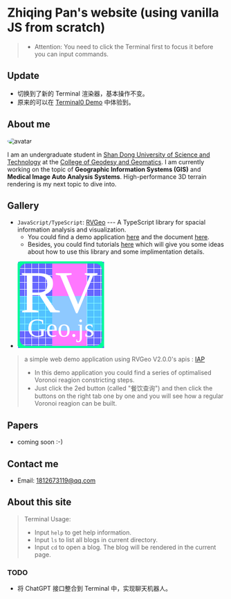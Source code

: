 # Zhiqing Pan's website (using vanilla JS from scratch)
> - Attention: You need to click the Terminal first to focus it before you can input commands.

## Update
- 切换到了新的 Terminal 渲染器，基本操作不变。
- 原来的可以在 [Terminal0 Demo](https://pzq123456.github.io/pages/p1.html) 中体验到。

## About me 
<img src="https://avatars.githubusercontent.com/u/82391775?v=4" width="100" height="100" alt="avatar" style="margin-right: 10px; border-radius: 50%;">

I am an undergraduate student in [Shan Dong University of Science and Technology](https://en.sdust.edu.cn) at the [College of Geodesy and Geomatics](https://gc.sdust.edu.cn/). I am currently working on the topic of **Geographic Information Systems (GIS)** and **Medical Image Auto Analysis Systems**. High-performance 3D terrain rendering is my next topic to dive into.

## Gallery
* `JavaScript/TypeScript`: [RVGeo](https://github.com/pzq123456/RVGeo) --- A TypeScript library for spacial information analysis and visualization. 
  * You could find a demo application [here](https://pzq123456.github.io/RVGeo/dist/index.html) and the document [here](https://pzq123456.github.io/RVGeo/). 
  * Besides, you could find tutorials [here](https://pzq123456.github.io/RVGeo/tutorials/) which will give you some ideas about how to use this library and some implimentation details.
- ![](imgs/logo.svg)

> a simple web demo application using RVGeo V2.0.0's apis : [IAP](https://pzq123456.github.io/IAP/)
> - In this demo application you could find a series of optimalised Voronoi reagion constricting steps. 
> - Just click the 2ed button (called "餐饮查询") and then click the buttons on the right tab one by one and you will see how a regular Voronoi reagion can be built.
## Papers
- coming soon :-)

## Contact me
- Email: 1812673119@qq.com

## About this site

> Terminal Usage:
> - Input `help` to get help information.
> - Input `ls` to list all blogs in current directory.
> - Input `cd` to open a blog. The blog will be rendered in the current page.

### TODO
- 将 ChatGPT 接口整合到 Terminal 中，实现聊天机器人。